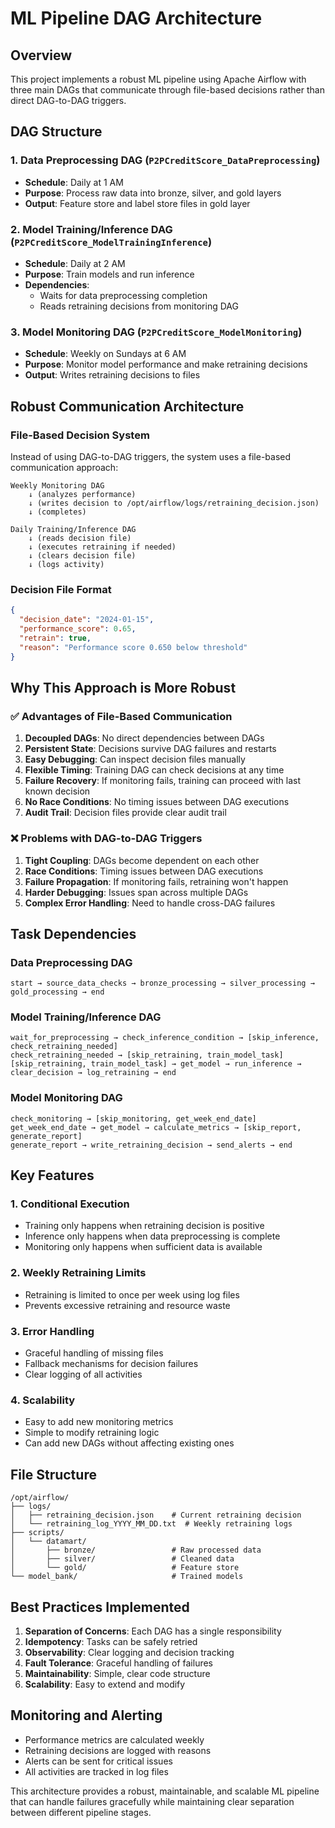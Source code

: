 # ML Pipeline DAG Architecture

## Overview
This project implements a robust ML pipeline using Apache Airflow with three main DAGs that communicate through file-based decisions rather than direct DAG-to-DAG triggers.

## DAG Structure

### 1. Data Preprocessing DAG (`P2PCreditScore_DataPreprocessing`)
- **Schedule**: Daily at 1 AM
- **Purpose**: Process raw data into bronze, silver, and gold layers
- **Output**: Feature store and label store files in gold layer

### 2. Model Training/Inference DAG (`P2PCreditScore_ModelTrainingInference`)
- **Schedule**: Daily at 2 AM
- **Purpose**: Train models and run inference
- **Dependencies**: 
  - Waits for data preprocessing completion
  - Reads retraining decisions from monitoring DAG

### 3. Model Monitoring DAG (`P2PCreditScore_ModelMonitoring`)
- **Schedule**: Weekly on Sundays at 6 AM
- **Purpose**: Monitor model performance and make retraining decisions
- **Output**: Writes retraining decisions to files

## Robust Communication Architecture

### File-Based Decision System

Instead of using DAG-to-DAG triggers, the system uses a file-based communication approach:

```
Weekly Monitoring DAG
    ↓ (analyzes performance)
    ↓ (writes decision to /opt/airflow/logs/retraining_decision.json)
    ↓ (completes)

Daily Training/Inference DAG
    ↓ (reads decision file)
    ↓ (executes retraining if needed)
    ↓ (clears decision file)
    ↓ (logs activity)
```

### Decision File Format
```json
{
  "decision_date": "2024-01-15",
  "performance_score": 0.65,
  "retrain": true,
  "reason": "Performance score 0.650 below threshold"
}
```

## Why This Approach is More Robust

### ✅ Advantages of File-Based Communication

1. **Decoupled DAGs**: No direct dependencies between DAGs
2. **Persistent State**: Decisions survive DAG failures and restarts
3. **Easy Debugging**: Can inspect decision files manually
4. **Flexible Timing**: Training DAG can check decisions at any time
5. **Failure Recovery**: If monitoring fails, training can proceed with last known decision
6. **No Race Conditions**: No timing issues between DAG executions
7. **Audit Trail**: Decision files provide clear audit trail

### ❌ Problems with DAG-to-DAG Triggers

1. **Tight Coupling**: DAGs become dependent on each other
2. **Race Conditions**: Timing issues between DAG executions
3. **Failure Propagation**: If monitoring fails, retraining won't happen
4. **Harder Debugging**: Issues span across multiple DAGs
5. **Complex Error Handling**: Need to handle cross-DAG failures

## Task Dependencies

### Data Preprocessing DAG
```
start → source_data_checks → bronze_processing → silver_processing → gold_processing → end
```

### Model Training/Inference DAG
```
wait_for_preprocessing → check_inference_condition → [skip_inference, check_retraining_needed]
check_retraining_needed → [skip_retraining, train_model_task]
[skip_retraining, train_model_task] → get_model → run_inference → clear_decision → log_retraining → end
```

### Model Monitoring DAG
```
check_monitoring → [skip_monitoring, get_week_end_date]
get_week_end_date → get_model → calculate_metrics → [skip_report, generate_report]
generate_report → write_retraining_decision → send_alerts → end
```

## Key Features

### 1. Conditional Execution
- Training only happens when retraining decision is positive
- Inference only happens when data preprocessing is complete
- Monitoring only happens when sufficient data is available

### 2. Weekly Retraining Limits
- Retraining is limited to once per week using log files
- Prevents excessive retraining and resource waste

### 3. Error Handling
- Graceful handling of missing files
- Fallback mechanisms for decision failures
- Clear logging of all activities

### 4. Scalability
- Easy to add new monitoring metrics
- Simple to modify retraining logic
- Can add new DAGs without affecting existing ones

## File Structure

```
/opt/airflow/
├── logs/
│   ├── retraining_decision.json    # Current retraining decision
│   └── retraining_log_YYYY_MM_DD.txt  # Weekly retraining logs
├── scripts/
│   └── datamart/
│       ├── bronze/                 # Raw processed data
│       ├── silver/                 # Cleaned data
│       └── gold/                   # Feature store
└── model_bank/                     # Trained models
```

## Best Practices Implemented

1. **Separation of Concerns**: Each DAG has a single responsibility
2. **Idempotency**: Tasks can be safely retried
3. **Observability**: Clear logging and decision tracking
4. **Fault Tolerance**: Graceful handling of failures
5. **Maintainability**: Simple, clear code structure
6. **Scalability**: Easy to extend and modify

## Monitoring and Alerting

- Performance metrics are calculated weekly
- Retraining decisions are logged with reasons
- Alerts can be sent for critical issues
- All activities are tracked in log files

This architecture provides a robust, maintainable, and scalable ML pipeline that can handle failures gracefully while maintaining clear separation between different pipeline stages. 